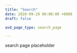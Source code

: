 ```yaml
---
title: "Search"
date: 2020-09-29 00:00:00 +0000
draft: false

avd_page_type: search_page

---
```


search page placeholder